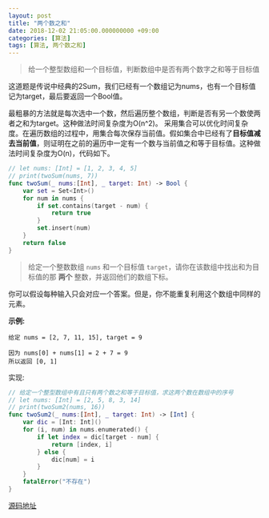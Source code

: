 ```yaml
---
layout: post
title: "两个数之和"
date: 2018-12-02 21:05:00.000000000 +09:00
categories: [算法]
tags: [算法, 两个数之和]
---
```


> 给一个整型数组和一个目标值，判断数组中是否有两个数字之和等于目标值

这道题是传说中经典的2Sum，我们已经有一个数组记为nums，也有一个目标值记为target，最后要返回一个Bool值。

最粗暴的方法就是每次选中一个数，然后遍历整个数组，判断是否有另一个数使两者之和为target。这种做法时间复杂度为O(n^2)。
 采用集合可以优化时间复杂度。在遍历数组的过程中，用集合每次保存当前值。假如集合中已经有了**目标值减去当前值**，则证明在之前的遍历中一定有一个数与当前值之和等于目标值。这种做法时间复杂度为O(n)，代码如下。

```swift
// let nums: [Int] = [1, 2, 3, 4, 5]
// print(twoSum(nums, 7))
func twoSum(_ nums:[Int], _ target: Int) -> Bool {
    var set = Set<Int>()
    for num in nums {
        if set.contains(target - num) {
            return true
        }
        set.insert(num)
    }
    return false
}
```

> 给定一个整数数组 `nums` 和一个目标值 `target`，请你在该数组中找出和为目标值的那 **两个** 整数，并返回他们的数组下标。

你可以假设每种输入只会对应一个答案。但是，你不能重复利用这个数组中同样的元素。

**示例:**

```
给定 nums = [2, 7, 11, 15], target = 9

因为 nums[0] + nums[1] = 2 + 7 = 9
所以返回 [0, 1]
```

实现:

```swift
// 给定一个整型数组中有且只有两个数之和等于目标值，求这两个数在数组中的序号
// let nums: [Int] = [2, 5, 8, 3, 14]
// print(twoSum2(nums, 16))
func twoSum2(_ nums:[Int], _ target: Int) -> [Int] {
    var dic = [Int: Int]()
    for (i, num) in nums.enumerated() {
        if let index = dic[target - num] {
            return [index, i]
        } else {
            dic[num] = i
        }
    }
    fatalError("不存在")
}
```

[源码地址](<https://github.com/Jovins/Algorithm>)